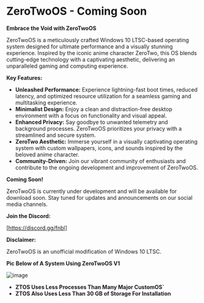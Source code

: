 # ZeroTwoOS - Coming Soon

**Embrace the Void with ZeroTwoOS**

ZeroTwoOS is a meticulously crafted Windows 10 LTSC-based operating system designed for ultimate performance and a visually stunning experience. Inspired by the iconic anime character ZeroTwo, this OS blends cutting-edge technology with a captivating aesthetic, delivering an unparalleled gaming and computing experience.

**Key Features:**

* **Unleashed Performance:** Experience lightning-fast boot times, reduced latency, and optimized resource utilization for a seamless gaming and multitasking experience.
* **Minimalist Design:** Enjoy a clean and distraction-free desktop environment with a focus on functionality and visual appeal.
* **Enhanced Privacy:** Say goodbye to unwanted telemetry and background processes. ZeroTwoOS prioritizes your privacy with a streamlined and secure system.
* **ZeroTwo Aesthetic:** Immerse yourself in a visually captivating operating system with custom wallpapers, icons, and sounds inspired by the beloved anime character.
* **Community-Driven:** Join our vibrant community of enthusiasts and contribute to the ongoing development and improvement of ZeroTwoOS.

**Coming Soon!**

ZeroTwoOS is currently under development and will be available for download soon. Stay tuned for updates and announcements on our social media channels.

**Join the Discord:**

[https://discord.gg/fnbl]

**Disclaimer:**

ZeroTwoOS is an unofficial modification of Windows 10 LTSC.


**Pic Below of A System Using ZeroTwoOS V1**

![image](https://github.com/user-attachments/assets/7b094e2d-d95f-4288-a644-84158448b066)

* **ZTOS Uses Less Processes Than Many Major CustomOS`**
* **ZTOS Also Uses Less Than 30 GB of Storage For Installation**
